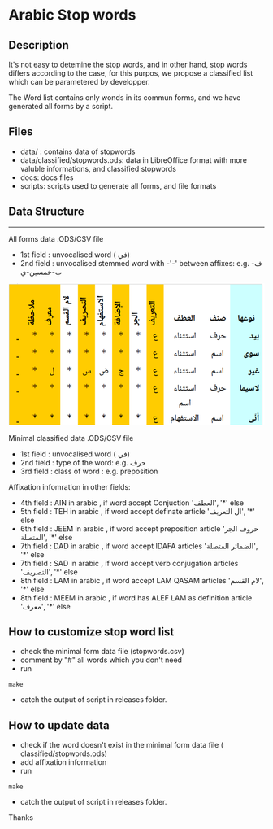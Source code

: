 # Arabic Stop words

## Description

It's not easy to detemine the stop words, and in other hand, stop words differs according to the case,
for this purpos, we propose a  classified list which can be parametered by  developper.

The Word list contains only wonds in its commun forms, and we have generated all forms by a script.


## Files

* data/ : contains  data of stopwords
* data/classified/stopwords.ods: data in LibreOffice format with more valuble informations, and classified stopwords
* docs: docs files
* scripts: scripts used to generate all forms, and file formats

## Data Structure
--------------
All forms data .ODS/CSV file 
- 1st field : unvocalised word ( في)
- 2nd field : unvocalised stemmed word with -'-' between affixes: e.g. ف-ب-خمسين-ي

![Stopwords Example](doc/images/stopwords.png  "Stopwords Example")
    
Minimal classified  data .ODS/CSV file 
- 1st field : unvocalised word ( في)
- 2nd field : type of the word: e.g. حرف
- 3rd field : class of word : e.g. preposition

Affixation infomration in other fields:
-    4th field : AIN in arabic , if word accept Conjuction 'العطف', '*' else
-    5th field : TEH in arabic , if word accept definate article 'ال التعريف', '*' else
-    6th field : JEEM in arabic , if word accept preposition  article 'حروف الجر المتصلة', '*' else      
-    7th field : DAD in arabic , if word accept IDAFA  articles 'الضمائر المتصلة', '*' else              
-    7th field : SAD in arabic , if word accept verb conjugation  articles 'التصريف', '*' else       
-    8th field : LAM in arabic , if word accept LAM QASAM   articles 'لام القسم', '*' else       
-    8th field : MEEM in arabic , if word has ALEF LAM as definition article 'معرف', '*' else        

## How to customize stop word list

* check the minimal form data file (stopwords.csv)
* comment by "#" all words which you don't need
* run 
```
make
```
* catch the output of script in releases folder.


## How to update data

* check if the word doesn't exist in the minimal form data file ( classified/stopwords.ods)
* add affixation information
* run 
```
make
```
* catch the output of script in releases folder.

Thanks
 

